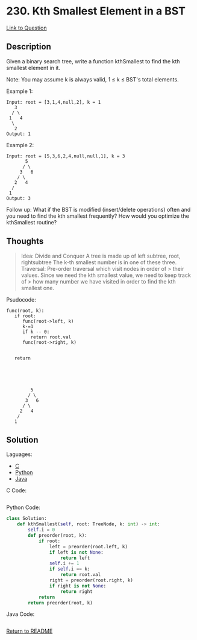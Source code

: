 # 230. Kth Smallest Element in a BST

[Link to Question](https://leetcode.com/problems/kth-smallest-element-in-a-bst/)

## Description

Given a binary search tree, write a function kthSmallest to find the kth smallest element in it.

Note:
You may assume k is always valid, 1 ≤ k ≤ BST's total elements.

Example 1:

```
Input: root = [3,1,4,null,2], k = 1
   3
  / \
 1   4
  \
   2
Output: 1
```

Example 2:

```
Input: root = [5,3,6,2,4,null,null,1], k = 3
       5
      / \
     3   6
    / \
   2   4
  /
 1
Output: 3
```

Follow up:
What if the BST is modified (insert/delete operations) often and you need to find the kth smallest frequently? How would you optimize the kthSmallest routine?

## Thoughts

> Idea: Divide and Conquer
> A tree is made up of left subtree, root, rightsubtree
> The k-th smallest number is in one of these three.
> Traversal: Pre-order traversal which visit nodes in order of > their values.
> Since we need the kth smallest value, we need to keep track of > how many number we have visited in order to find the kth smallest one.

Psudocode:

```
func(root, k):
   if root:
      func(root->left, k)
      k-=1
      if k -- 0:
         return root.val
      func(root->right, k)


   return





         5
        / \
       3   6
      / \
     2   4
    /
   1
```

## Solution

Laguages:

- [C](#C)
- [Python](#python)
- [Java](#java)

<div id="C"></div>C Code:

```C

```

<div id="python"></div>Python Code:

```python
class Solution:
    def kthSmallest(self, root: TreeNode, k: int) -> int:
        self.i = 0
        def preorder(root, k):
            if root:
                left = preorder(root.left, k)
                if left is not None:
                    return left
                self.i += 1
                if self.i == k:
                    return root.val
                right = preorder(root.right, k)
                if right is not None:
                    return right
            return
        return preorder(root, k)
```

<div id="java"></div>Java Code:

```java

```

[Return to README](./../README.md)
